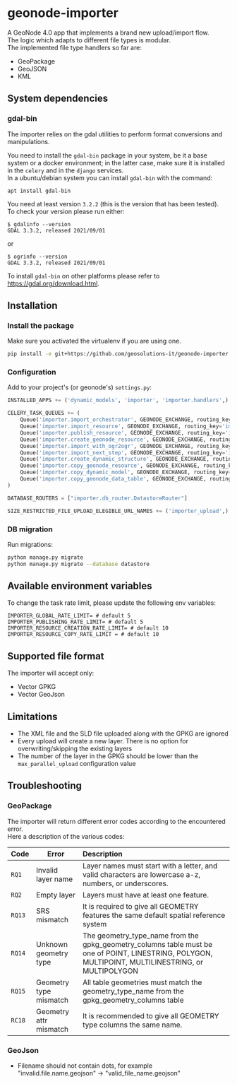 # geonode-importer

A GeoNode 4.0 app that implements a brand new upload/import flow.  
The logic which adapts to different file types is modular.  
The implemented file type handlers so far are:
- GeoPackage
- GeoJSON
- KML


## System dependencies

### gdal-bin

The importer relies on the gdal utilities to perform format conversions and manipulations. 

You need to install the `gdal-bin` package in your system, be it a base system or a docker environment; in the latter case, make sure it is installed in the `celery` and in the `django` services.  
In a ubuntu/debian system you can install `gdal-bin` with the command:

    apt install gdal-bin

You need at least version `3.2.2` (this is the version that has been tested).  
To check your version please run either:

    $ gdalinfo --version
    GDAL 3.3.2, released 2021/09/01   

or

    $ ogrinfo --version
    GDAL 3.3.2, released 2021/09/01

To install `gdal-bin` on other platforms please refer to https://gdal.org/download.html.


## Installation

### Install the package

Make sure you activated the virtualenv if you are using one.
```bash
pip install -e git+https://github.com/geosolutions-it/geonode-importer.git@master#egg=geonode_importer
```

### Configuration

Add to your project's (or geonode's) `settings.py`:

```python
INSTALLED_APPS += ('dynamic_models', 'importer', 'importer.handlers',)

CELERY_TASK_QUEUES += (
    Queue('importer.import_orchestrator', GEONODE_EXCHANGE, routing_key='importer.import_orchestrator'),
    Queue('importer.import_resource', GEONODE_EXCHANGE, routing_key='importer.import_resource', max_priority=8),
    Queue('importer.publish_resource', GEONODE_EXCHANGE, routing_key='importer.publish_resource', max_priority=8),
    Queue('importer.create_geonode_resource', GEONODE_EXCHANGE, routing_key='importer.create_geonode_resource', max_priority=8),
    Queue('importer.import_with_ogr2ogr', GEONODE_EXCHANGE, routing_key='importer.import_with_ogr2ogr', max_priority=10),
    Queue('importer.import_next_step', GEONODE_EXCHANGE, routing_key='importer.import_next_step', max_priority=3),
    Queue('importer.create_dynamic_structure', GEONODE_EXCHANGE, routing_key='importer.create_dynamic_structure', max_priority=10),
    Queue('importer.copy_geonode_resource', GEONODE_EXCHANGE, routing_key='importer.copy_geonode_resource', max_priority=0),
    Queue('importer.copy_dynamic_model', GEONODE_EXCHANGE, routing_key='importer.copy_dynamic_model'),
    Queue('importer.copy_geonode_data_table', GEONODE_EXCHANGE, routing_key='importer.copy_geonode_data_table'),
)

DATABASE_ROUTERS = ["importer.db_router.DatastoreRouter"]

SIZE_RESTRICTED_FILE_UPLOAD_ELEGIBLE_URL_NAMES += ('importer_upload',)
```

### DB migration

Run migrations:

```bash
python manage.py migrate
python manage.py migrate --database datastore
```


## Available environment variables

To change the task rate limit, please update the following env variables:

```
IMPORTER_GLOBAL_RATE_LIMIT= # default 5
IMPORTER_PUBLISHING_RATE_LIMIT= # default 5
IMPORTER_RESOURCE_CREATION_RATE_LIMIT= # default 10
IMPORTER_RESOURCE_COPY_RATE_LIMIT = # default 10
```

## Supported file format

The importer will accept only:
- Vector GPKG
- Vector GeoJson


## Limitations

- The XML file and the SLD file uploaded along with the GPKG are ignored
- Every upload will create a new layer. There is no option for overwriting/skipping the existing layers
- The number of the layer in the GPKG should be lower than the `max_parallel_upload` configuration value


## Troubleshooting

### GeoPackage

The importer will return different error codes according to the encountered error.  
Here a description of the various codes:

| Code    |   Error                | Description |
|---------|------------------------|:------------|
| `RQ1`   | Invalid layer name     | Layer names must start with a letter, and valid characters are lowercase a-z, numbers, or underscores.|
| `RQ2`   | Empty layer            | Layers must have at least one feature.|
| `RQ13`  | SRS mismatch           | It is required to give all GEOMETRY features the same default spatial reference system|
| `RQ14`  | Unknown geometry type  | The geometry_type_name from the gpkg_geometry_columns table must be one of POINT, LINESTRING, POLYGON, MULTIPOINT, MULTILINESTRING, or MULTIPOLYGON|
| `RQ15`  | Geometry type mismatch | All table geometries must match the geometry_type_name from the gpkg_geometry_columns table|
| `RC18`  | Geometry attr mismatch | It is recommended to give all GEOMETRY type columns the same name.|


### GeoJson

- Filename should not contain dots, for example "invalid.file.name.geojson" -> "valid_file_name.geojson"
